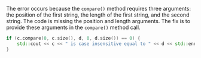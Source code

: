 The error occurs because the `compare()` method requires three arguments: the position of the first string, the length of the first string, and the second string. The code is missing the position and length arguments. The fix is to provide these arguments in the `compare()` method call.

```cpp
if (c.compare(0, c.size(), d, 0, d.size()) == 0) {
    std::cout << c << " is case insensitive equal to " << d << std::endl;
}
```
